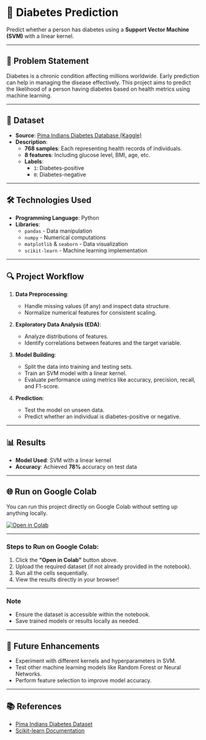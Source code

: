 # 🎯 **Diabetes Prediction**  
Predict whether a person has diabetes using a **Support Vector Machine (SVM)** with a linear kernel.

---

## 📝 **Problem Statement**
Diabetes is a chronic condition affecting millions worldwide. Early prediction can help in managing the disease effectively. This project aims to predict the likelihood of a person having diabetes based on health metrics using machine learning.

---

## 📂 **Dataset**
- **Source**: [Pima Indians Diabetes Database (Kaggle)](https://www.kaggle.com/uciml/pima-indians-diabetes-database)  
- **Description**:
  - **768 samples**: Each representing health records of individuals.
  - **8 features**: Including glucose level, BMI, age, etc.
  - **Labels**:  
    - `1`: Diabetes-positive  
    - `0`: Diabetes-negative  

---

## 🛠️ **Technologies Used**
- **Programming Language**: Python  
- **Libraries**:
  - `pandas` - Data manipulation
  - `numpy` - Numerical computations
  - `matplotlib` & `seaborn` - Data visualization
  - `scikit-learn` - Machine learning implementation  

---

## 🔍 **Project Workflow**
1. **Data Preprocessing**:
   - Handle missing values (if any) and inspect data structure.
   - Normalize numerical features for consistent scaling.

2. **Exploratory Data Analysis (EDA)**:
   - Analyze distributions of features.
   - Identify correlations between features and the target variable.

3. **Model Building**:
   - Split the data into training and testing sets.
   - Train an SVM model with a linear kernel.
   - Evaluate performance using metrics like accuracy, precision, recall, and F1-score.

4. **Prediction**:
   - Test the model on unseen data.
   - Predict whether an individual is diabetes-positive or negative.

---

## 📊 **Results**
- **Model Used**: SVM with a linear kernel  
- **Accuracy**: Achieved **78%** accuracy on test data  

---

## 🌐 **Run on Google Colab**
You can run this project directly on Google Colab without setting up anything locally.  

[![Open in Colab](https://colab.research.google.com/assets/colab-badge.svg)](https://colab.research.google.com/drive/1N3UAbrdmAUFYd_1NspIo3RPGJPi1ituc?usp=sharing)

---

### Steps to Run on Google Colab:
1. Click the **"Open in Colab"** button above.
2. Upload the required dataset (if not already provided in the notebook).
3. Run all the cells sequentially.
4. View the results directly in your browser!

---

### Note
- Ensure the dataset is accessible within the notebook.
- Save trained models or results locally as needed.

---

## 🔮 **Future Enhancements**
- Experiment with different kernels and hyperparameters in SVM.
- Test other machine learning models like Random Forest or Neural Networks.
- Perform feature selection to improve model accuracy.

---

## 📚 **References**
- [Pima Indians Diabetes Dataset](https://www.kaggle.com/uciml/pima-indians-diabetes-database)  
- [Scikit-learn Documentation](https://scikit-learn.org/)
